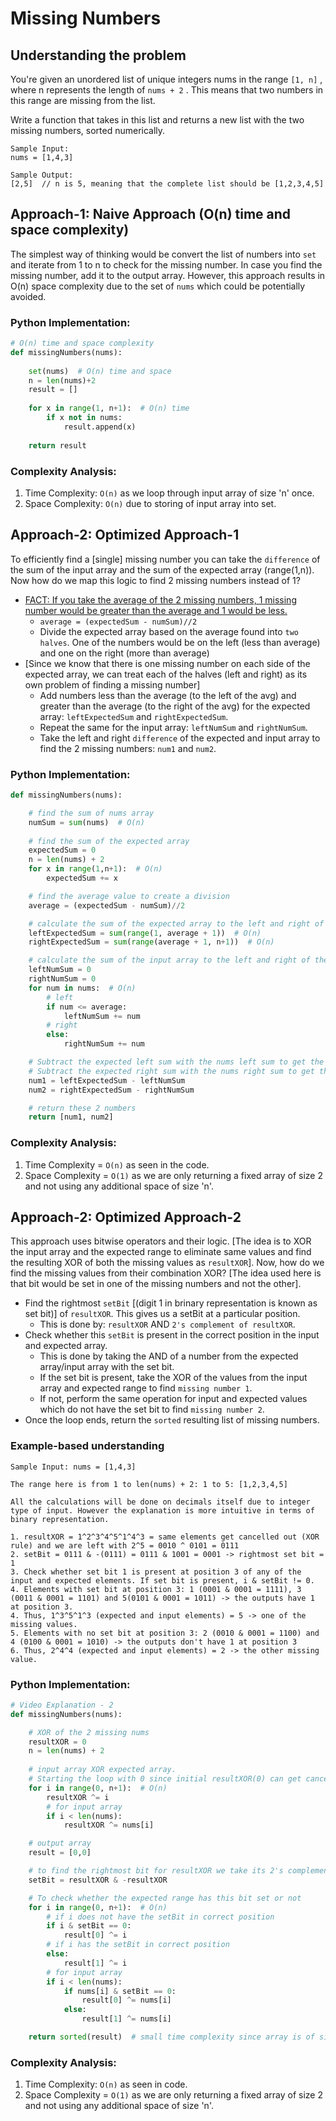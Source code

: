 # Missing Numbers

## Understanding the problem

You're given an unordered list of unique integers nums in the range ```[1, n]``` , where n represents the
length of ```nums + 2``` . This means that two numbers in this range are missing from the list.

Write a function that takes in this list and returns a new list with the two missing numbers, sorted
numerically.

```
Sample Input:
nums = [1,4,3]

Sample Output:
[2,5]  // n is 5, meaning that the complete list should be [1,2,3,4,5]
```

## Approach-1: Naive Approach (O(n) time and space complexity)
The simplest way of thinking would be convert the list of numbers into  ```set``` and iterate from 1 to n to check for the missing number. In case you find the missing number,
add it to the output array. However, this approach results in O(n) space complexity due to the set of ```nums``` which could be potentially avoided.

### Python Implementation:
```python
# O(n) time and space complexity
def missingNumbers(nums):
    
    set(nums)  # O(n) time and space
    n = len(nums)+2
    result = []
    
    for x in range(1, n+1):  # O(n) time
        if x not in nums:
            result.append(x)
    
    return result
```

### Complexity Analysis:
1. Time Complexity: ```O(n)``` as we loop through input array of size 'n' once.
2. Space Complexity: ```O(n)``` due to storing of input array into set.

## Approach-2: Optimized Approach-1
To efficiently find a [single] missing number you can take the ```difference``` of the sum of the input array and the sum of the expected array (range(1,n)).
Now how do we map this logic to find 2 missing numbers instead of 1?
* <ins>FACT: If you take the average of the 2 missing numbers, 1 missing number would be greater than the average and 1 would be less.</ins>
  * ```average = (expectedSum - numSum)//2```
  * Divide the expected array based on the average found into ```two halves```. One of the numbers would be on the left (less than average) and one on the right (more than average)
* [Since we know that there is one missing number on each side of the expected array, we can treat each of the halves (left and right) as its own problem of finding a missing number]
  * Add numbers less than the average (to the left of the avg) and greater than the average (to the right of the avg) for the expected array: ```leftExpectedSum``` and ```rightExpectedSum```.
  * Repeat the same for the input array: ```leftNumSum``` and ```rightNumSum```.
  * Take the left and right ```difference``` of the expected and input array to find the 2 missing numbers: ```num1``` and ```num2```.

### Python Implementation:
```python
def missingNumbers(nums):

    # find the sum of nums array
    numSum = sum(nums)  # O(n)
    
    # find the sum of the expected array
    expectedSum = 0
    n = len(nums) + 2
    for x in range(1,n+1):  # O(n)
        expectedSum += x

    # find the average value to create a division
    average = (expectedSum - numSum)//2

    # calculate the sum of the expected array to the left and right of the average
    leftExpectedSum = sum(range(1, average + 1))  # O(n)
    rightExpectedSum = sum(range(average + 1, n+1))  # O(n)

    # calculate the sum of the input array to the left and right of the average
    leftNumSum = 0
    rightNumSum = 0
    for num in nums:  # O(n)
        # left
        if num <= average:
            leftNumSum += num
        # right
        else:
            rightNumSum += num

    # Subtract the expected left sum with the nums left sum to get the first missing number.
    # Subtract the expected right sum with the nums right sum to get the second missing number.
    num1 = leftExpectedSum - leftNumSum
    num2 = rightExpectedSum - rightNumSum

    # return these 2 numbers
    return [num1, num2]
```

### Complexity Analysis:
1. Time Complexity = ```O(n)``` as seen in the code.
2. Space Complexity = ```O(1)``` as we are only returning a fixed array of size 2 and not using any additional space of size 'n'.

## Approach-2: Optimized Approach-2
This approach uses bitwise operators and their logic. [The idea is to XOR the input array and the expected range to eliminate same values and find the resulting XOR
of both the missing values as ```resultXOR```].
Now, how do we find the missing values from their combination XOR? [The idea used here is that bit would be set in one of the missing numbers and not the other].
* Find the rightmost ```setBit``` [(digit 1 in brinary representation is known as set bit)] of ```resultXOR```. This gives us a setBit at a particular position.
  * This is done by: ```resultXOR``` AND ```2's complement of resultXOR```.
* Check whether this ```setBit``` is present in the correct position in the input and expected array.
  * This is done by taking the AND of a number from the expected array/input array with the set bit.
  * If the set bit is present, take the XOR of the values from the input array and expected range to find ```missing number 1```.
  * If not, perform the same operation for input and expected values which do not have the set bit to find ```missing number 2```.
* Once the loop ends, return the ```sorted``` resulting list of missing numbers.

### Example-based understanding
```
Sample Input: nums = [1,4,3]

The range here is from 1 to len(nums) + 2: 1 to 5: [1,2,3,4,5]

All the calculations will be done on decimals itself due to integer type of input. However the explanation is more intuitive in terms of binary representation.

1. resultXOR = 1^2^3^4^5^1^4^3 = same elements get cancelled out (XOR rule) and we are left with 2^5 = 0010 ^ 0101 = 0111
2. setBit = 0111 & -(0111) = 0111 & 1001 = 0001 -> rightmost set bit = 1
3. Check whether set bit 1 is present at position 3 of any of the input and expected elements. If set bit is present, i & setBit != 0.
4. Elements with set bit at position 3: 1 (0001 & 0001 = 1111), 3 (0011 & 0001 = 1101) and 5(0101 & 0001 = 1011) -> the outputs have 1 at position 3.
4. Thus, 1^3^5^1^3 (expected and input elements) = 5 -> one of the missing values.
5. Elements with no set bit at position 3: 2 (0010 & 0001 = 1100) and 4 (0100 & 0001 = 1010) -> the outputs don't have 1 at position 3
6. Thus, 2^4^4 (expected and input elements) = 2 -> the other missing value.
```

### Python Implementation:
```python
# Video Explanation - 2
def missingNumbers(nums):

    # XOR of the 2 missing nums
    resultXOR = 0
    n = len(nums) + 2
    
    # input array XOR expected array. 
    # Starting the loop with 0 since initial resultXOR(0) can get cancelled
    for i in range(0, n+1):  # O(n)
        resultXOR ^= i
        # for input array
        if i < len(nums):
            resultXOR ^= nums[i]

    # output array
    result = [0,0]

    # to find the rightmost bit for resultXOR we take its 2's complement, then AND it with its original value
    setBit = resultXOR & -resultXOR

    # To check whether the expected range has this bit set or not
    for i in range(0, n+1):  # O(n)
        # if i does not have the setBit in correct position
        if i & setBit == 0:
            result[0] ^= i
        # if i has the setBit in correct position
        else:
            result[1] ^= i
        # for input array
        if i < len(nums):
            if nums[i] & setBit == 0:
                result[0] ^= nums[i]
            else:
                result[1] ^= nums[i]

    return sorted(result)  # small time complexity since array is of size 2
```

### Complexity Analysis:
1. Time Complexity: ```O(n)``` as seen in code.
2. Space Complexity = ```O(1)``` as we are only returning a fixed array of size 2 and not using any additional space of size 'n'.
